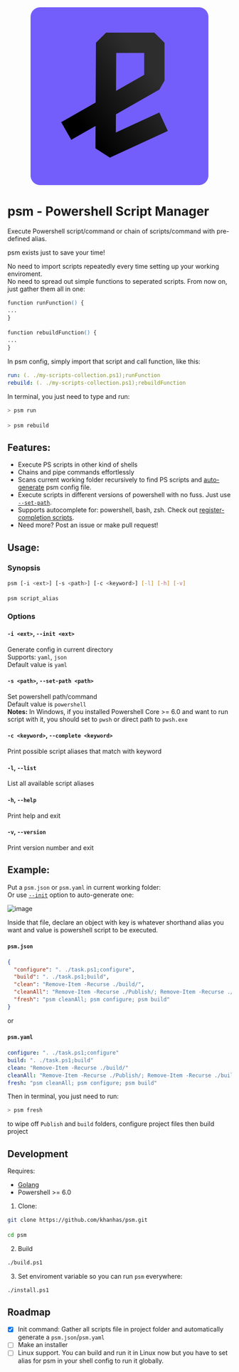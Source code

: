 <div align="center">
  <img src="https://github.com/khanhas/psm/blob/master/asset/icon.svg">
</div>

# psm - Powershell Script Manager 
 
Execute Powershell script/command or chain of scripts/command with pre-defined alias.  
  
psm exists just to save your time!  

No need to import scripts repeatedly every time setting up your working enviroment.   
No need to spread out simple functions to seperated scripts. From now on, just gather them all in one:  
```ps
function runFunction() {
...
}

function rebuildFunction() {
...
}
```

In psm config, simply import that script and call function, like this:
```yaml
run: (. ./my-scripts-collection.ps1);runFunction
rebuild: (. ./my-scripts-collection.ps1);rebuildFunction
```
In terminal, you just need to type and run:
```bash
> psm run

> psm rebuild
```

## Features:
- Execute PS scripts in other kind of shells
- Chains and pipe commands effortlessly
- Scans current working folder recursively to find PS scripts and [auto-generate](https://github.com/khanhas/psm/blob/master/README.md#-i-ext---init-ext) psm config file.
- Execute scripts in different versions of powershell with no fuss. Just use [`--set-path`](https://github.com/khanhas/psm/blob/master/README.md#-s-path---set-path-path).
- Supports autocomplete for: powershell, bash, zsh. Check out [register-completion scripts](https://github.com/khanhas/psm/tree/master/scripts/).
- Need more? Post an issue or make pull request!

## Usage:
### Synopsis
```bash
psm [-i <ext>] [-s <path>] [-c <keyword>] [-l] [-h] [-v] 

psm script_alias
```

### Options
#### `-i <ext>`, `--init <ext>`  
Generate config in current directory  
Supports: `yaml`, `json`  
Default value is `yaml`  

#### `-s <path>`, `--set-path <path>`
Set powershell path/command  
Default value is `powershell`  
**Notes:** In Windows, if you installed Powershell Core >= 6.0 and want to run script with it, you should set to `pwsh` or direct path to `pwsh.exe`

#### `-c <keyword>`, `--complete <keyword>`
Print possible script aliases that match with keyword

#### `-l`, `--list`
List all available script aliases

#### `-h`, `--help`
Print help and exit

#### `-v`, `--version`
Print version number and exit

## Example:
Put a `psm.json` or `psm.yaml` in current working folder:  
Or use [`--init`](https://github.com/khanhas/psm/blob/master/README.md#-i-ext---init-ext) option to auto-generate one:

![image](https://i.imgur.com/dRkgsOe.png)
  
Inside that file, declare an object with key is whatever shorthand alias you want and value is powershell script to be executed.   

#### `psm.json`
```json
{
  "configure": ". ./task.ps1;configure",
  "build": ". ./task.ps1;build",
  "clean": "Remove-Item -Recurse ./build/",
  "cleanAll": "Remove-Item -Recurse ./Publish/; Remove-Item -Recurse ./build/",
  "fresh": "psm cleanAll; psm configure; psm build"
}
```

or

#### `psm.yaml`
```yaml
configure: ". ./task.ps1;configure"
build: ". ./task.ps1;build"
clean: "Remove-Item -Recurse ./build/"
cleanAll: "Remove-Item -Recurse ./Publish/; Remove-Item -Recurse ./build/"
fresh: "psm cleanAll; psm configure; psm build"
```

Then in terminal, you just need to run:

```bash
> psm fresh
```

to wipe off `Publish` and `build` folders, configure project files then build project

## Development
Requires:
- [Golang](https://golang.org/dl/)
- Powershell >= 6.0

1. Clone:
```bash
git clone https://github.com/khanhas/psm.git

cd psm
```

2. Build
```bash
./build.ps1
```

3. Set enviroment variable so you can run `psm` everywhere:
```bash
./install.ps1
```

## Roadmap
- [x] Init command: Gather all scripts file in project folder and automatically generate a `psm.json`/`psm.yaml`
- [ ] Make an installer
- [ ] Linux support. You can build and run it in Linux now but you have to set alias for psm in your shell config to run it globally.
